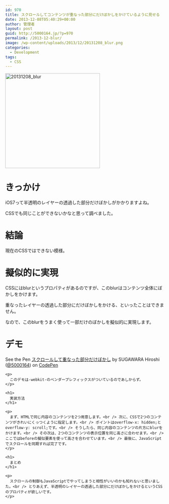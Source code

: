 ```yaml
---
id: 970
title: スクロールしてコンテンツが重なった部分にだけぼかしをかけているように見せる
date: 2013-12-08T05:40:29+00:00
author: 管理者
layout: post
guid: http://5000164.jp/?p=970
permalink: /2013-12-blur/
image: /wp-content/uploads/2013/12/20131208_blur.png
categories:
  - Development
tags:
  - CSS
---
```

[<img src="http://5000164.jp/wp-content/uploads/2013/12/20131208_blur.png" alt="20131208_blur" width="300" height="300" class="aligncenter size-full wp-image-979" srcset="http://5000164.jp/wp-content/uploads/2013/12/20131208_blur.png 300w, http://5000164.jp/wp-content/uploads/2013/12/20131208_blur-150x150.png 150w" sizes="(max-width: 300px) 100vw, 300px" />](http://5000164.jp/wp-content/uploads/2013/12/20131208_blur.png)

# きっかけ

iOS7って半透明のレイヤーの透過した部分だけぼかしがかかりますよね。
  
CSSでも同じことができないかなと思って調べました。

# 結論

現在のCSSではできない模様。

# 擬似的に実現

CSSにはblurというプロパティがあるのですが、このblurはコンテンツ全体にぼかしをかけます。
  
重なったレイヤーの透過した部分にだけぼかしをかける、といったことはできません。
  
なので、このblurをうまく使って一部だけのぼかしを擬似的に実現します。

# デモ

<div class="codepen">
  <p data-height="350" data-theme-id="2816" data-slug-hash="CIGyt" data-user="5000164" data-default-tab="result" class='codepen'>
    See the Pen <a href='http://codepen.io/5000164/pen/CIGyt'>スクロールして重なった部分だけぼかし</a> by SUGAWARA Hiroshi (<a href='http://codepen.io/5000164'>@5000164</a>) on <a href='http://codepen.io'>CodePen</a>
  </p>
  
  <p>
    </div> 
    
    <p>
      このデモは-webkit-のベンダープレフィックスがついているのであしからず。
    </p>
    
    <h1>
      実装方法
    </h1>
    
    <p>
      まず、HTMLで同じ内容のコンテンツを2つ用意します。<br /> 次に、CSSで2つのコンテンツがきれいにくっつくように指定します。<br /> ポイントはoverflow-x: hidden;とoverflow-y: scroll;です。<br /> そうしたら、同じ内容のコンテンツの片方にblurをかけます。<br /> その次は、2つのコンテンツの表示位置を同じ高さに合わせます。<br /> ここではbeforeの擬似要素を使って高さを合わせています。<br /> 最後に、JavaScriptでスクロールを同期すれば完了です。
    </p>
    
    <h1>
      まとめ
    </h1>
    
    <p>
      スクロールの制御もJavaScriptでやってしまうと相性がいいのかも知れないと思いました。<br /> とりあえず、半透明のレイヤーの透過した部分にだけぼかしをかけるというCSSのプロパティが欲しいです。
    </p>
